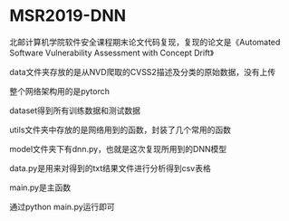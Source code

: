 # MSR2019-DNN
北邮计算机学院软件安全课程期末论文代码复现，复现的论文是《Automated Software Vulnerability Assessment with Concept Drift》

data文件夹存放的是从NVD爬取的CVSS2描述及分类的原始数据，没有上传

整个网络架构用的是pytorch

dataset得到所有训练数据和测试数据

utils文件夹中存放的是网络用到的函数，封装了几个常用的函数

model文件夹下有dnn.py，也就是这次复现所用到的DNN模型

data.py是用来对得到的txt结果文件进行分析得到csv表格

main.py是主函数

通过python main.py运行即可
